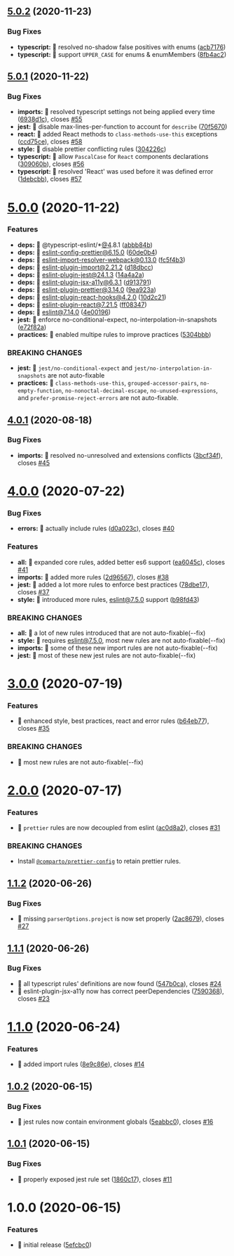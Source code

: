 ## [5.0.2](https://github.com/comparto/eslint-config/compare/v5.0.1...v5.0.2) (2020-11-23)


### Bug Fixes

* **typescript:** 🐛 resolved no-shadow false positives with enums ([acb7176](https://github.com/comparto/eslint-config/commit/acb71768df3a688cda45bea189e4de0d38947e8d))
* **typescript:** 🐛 support `UPPER_CASE` for enums & enumMembers ([8fb4ac2](https://github.com/comparto/eslint-config/commit/8fb4ac24493343bcfad3f37700dce607a171d10e))

## [5.0.1](https://github.com/comparto/eslint-config/compare/v5.0.0...v5.0.1) (2020-11-22)


### Bug Fixes

* **imports:** 🐛 resolved typescript settings not being applied every time ([6938d1c](https://github.com/comparto/eslint-config/commit/6938d1c50b28ac6fcea08dd2c2f706b93b9159fa)), closes [#55](https://github.com/comparto/eslint-config/issues/55)
* **jest:** 🐛 disable max-lines-per-function to account for `describe` ([70f5670](https://github.com/comparto/eslint-config/commit/70f567069e11abe1b4340f892f6381a47005588f))
* **react:** 🐛 added React methods to `class-methods-use-this` exceptions ([ccd75ce](https://github.com/comparto/eslint-config/commit/ccd75ce6e5f5a2fe73d9c2a32f503b759de2074a)), closes [#58](https://github.com/comparto/eslint-config/issues/58)
* **style:** 🐛 disable prettier conflicting rules ([304226c](https://github.com/comparto/eslint-config/commit/304226cbb18a337a2c3b6ae556380d2b8c1fa88a))
* **typescript:** 🐛 allow `PascalCase` for `React` components declarations ([309060b](https://github.com/comparto/eslint-config/commit/309060b830a5b841f19c928abab48f46245e900f)), closes [#56](https://github.com/comparto/eslint-config/issues/56)
* **typescript:** 🐛 resolved 'React' was used before it was defined error ([1debcbb](https://github.com/comparto/eslint-config/commit/1debcbbbc9ea66a143a3bd2480eb00ab00956a4d)), closes [#57](https://github.com/comparto/eslint-config/issues/57)

# [5.0.0](https://github.com/comparto/eslint-config/compare/v4.0.1...v5.0.0) (2020-11-22)


### Features

* **deps:** 🎸 @typescript-eslint/*[@4](https://github.com/4).8.1 ([abbb84b](https://github.com/comparto/eslint-config/commit/abbb84bee6f552ec7f3b91334d659ac947fb9fcb))
* **deps:** 🎸 eslint-config-prettier@6.15.0 ([60de0b4](https://github.com/comparto/eslint-config/commit/60de0b42ae12b30ce77c9adcd4a363e403555369))
* **deps:** 🎸 eslint-import-resolver-webpack@0.13.0 ([fc5f4b3](https://github.com/comparto/eslint-config/commit/fc5f4b398e68cdc079a904c46707b8fe5b1dc726))
* **deps:** 🎸 eslint-plugin-import@2.21.2 ([d18dbcc](https://github.com/comparto/eslint-config/commit/d18dbcc9629b848f0fe948b3b1db91146875cc68))
* **deps:** 🎸 eslint-plugin-jest@24.1.3 ([14a4a2a](https://github.com/comparto/eslint-config/commit/14a4a2a6c53ef8becfc4f8b09e9bd54a5edadb08))
* **deps:** 🎸 eslint-plugin-jsx-a11y@6.3.1 ([d913791](https://github.com/comparto/eslint-config/commit/d9137910719700e338cbb52dbf3e1da7de37ce45))
* **deps:** 🎸 eslint-plugin-prettier@3.14.0 ([9ea923a](https://github.com/comparto/eslint-config/commit/9ea923a2de2881e4edfe0f8a3ed316c26417bafb))
* **deps:** 🎸 eslint-plugin-react-hooks@4.2.0 ([10d2c21](https://github.com/comparto/eslint-config/commit/10d2c217d01a57b801b083702b25d01c4ab83e02))
* **deps:** 🎸 eslint-plugin-react@7.21.5 ([ff08347](https://github.com/comparto/eslint-config/commit/ff083476bc10e7b6eeccdf80febadcb154e4ceda))
* **deps:** 🎸 eslint@7.14.0 ([4e00196](https://github.com/comparto/eslint-config/commit/4e001963001520f3a135eebf94de673608e50e5b))
* **jest:** 🎸 enforce no-conditional-expect, no-interpolation-in-snapshots ([e72f82a](https://github.com/comparto/eslint-config/commit/e72f82a99ff423c0fdc9d2d0cdf6085c549af072))
* **practices:** 🎸 enabled multipe rules to improve practices ([5304bbb](https://github.com/comparto/eslint-config/commit/5304bbb974813868df15aabf69fec661e0d7743b))


### BREAKING CHANGES

* **jest:** 🧨 `jest/no-conditional-expect` and `jest/no-interpolation-in-snapshots`
are not auto-fixable
* **practices:** 🧨 `class-methods-use-this`, `grouped-accessor-pairs`, `no-empty-function`,
`no-nonoctal-decimal-escape`, `no-unused-expressions`, and `prefer-promise-reject-errors`
are not auto-fixable.

## [4.0.1](https://github.com/comparto/eslint-config/compare/v4.0.0...v4.0.1) (2020-08-18)


### Bug Fixes

* **imports:** 🐛 resolved no-unresolved and extensions conflicts ([3bcf34f](https://github.com/comparto/eslint-config/commit/3bcf34fd5ae2376feab9ba986250580aff4121dd)), closes [#45](https://github.com/comparto/eslint-config/issues/45)

# [4.0.0](https://github.com/comparto/eslint-config/compare/v3.0.0...v4.0.0) (2020-07-22)


### Bug Fixes

* **errors:** 🐛 actually include rules ([d0a023c](https://github.com/comparto/eslint-config/commit/d0a023cd1d4578c52b4fec045e4b6106ad5bd12d)), closes [#40](https://github.com/comparto/eslint-config/issues/40)


### Features

* **all:** 🎸 expanded core rules, added better es6 support ([ea6045c](https://github.com/comparto/eslint-config/commit/ea6045c5cd8dfff3d6a2ff13d9c6a7d7deba597e)), closes [#41](https://github.com/comparto/eslint-config/issues/41)
* **imports:** 🎸 added more rules ([2d96567](https://github.com/comparto/eslint-config/commit/2d9656704886077b4899abd79117859faff7fc97)), closes [#38](https://github.com/comparto/eslint-config/issues/38)
* **jest:** 🎸 added a lot more rules to enforce best practices ([78dbe17](https://github.com/comparto/eslint-config/commit/78dbe17dc111f83fbc97a1fbe7d9ade8cdf0f1f1)), closes [#37](https://github.com/comparto/eslint-config/issues/37)
* **style:** 🎸 introduced more rules, eslint@7.5.0 support ([b98fd43](https://github.com/comparto/eslint-config/commit/b98fd43118ff61490139f41a9e0211e1afac0f1e))


### BREAKING CHANGES

* **all:** 🧨 a lot of new rules introduced that are not auto-fixable(--fix)
* **style:** 🧨 requires eslint@7.5.0, most new rules are not auto-fixable(--fix)
* **imports:** 🧨 some of these new import rules are not auto-fixable(--fix)
* **jest:** 🧨 most of these new jest rules are not auto-fixable(--fix)

# [3.0.0](https://github.com/comparto/eslint-config/compare/v2.0.0...v3.0.0) (2020-07-19)


### Features

* 🎸 enhanced style, best practices, react and error rules ([b64eb77](https://github.com/comparto/eslint-config/commit/b64eb77c2e875357c55493c3562f5a8bfeb487ba)), closes [#35](https://github.com/comparto/eslint-config/issues/35)


### BREAKING CHANGES

* 🧨 most new rules are not auto-fixable(--fix)

# [2.0.0](https://github.com/comparto/eslint-config/compare/v1.1.2...v2.0.0) (2020-07-17)


### Features

* 🎸 `prettier` rules are now decoupled from eslint ([ac0d8a2](https://github.com/comparto/eslint-config/commit/ac0d8a29a344044479c712bd8e57e299d72042fd)), closes [#31](https://github.com/comparto/eslint-config/issues/31)


### BREAKING CHANGES

* Install [`@comparto/prettier-config`](https://github.com/comparto/prettier-config) to retain prettier rules.

## [1.1.2](https://github.com/comparto/eslint-config/compare/v1.1.1...v1.1.2) (2020-06-26)


### Bug Fixes

* 🐛 missing `parserOptions.project` is now set properly ([2ac8679](https://github.com/comparto/eslint-config/commit/2ac8679d64f519bf56a6d8217948ce2de5b889fb)), closes [#27](https://github.com/comparto/eslint-config/issues/27)

## [1.1.1](https://github.com/comparto/eslint-config/compare/v1.1.0...v1.1.1) (2020-06-26)


### Bug Fixes

* 🐛 all typescript rules' definitions are now found ([547b0ca](https://github.com/comparto/eslint-config/commit/547b0ca01533482136407c30294ec9d724f69235)), closes [#24](https://github.com/comparto/eslint-config/issues/24)
* 🐛 eslint-plugin-jsx-a11y now has correct peerDependencies ([7590368](https://github.com/comparto/eslint-config/commit/759036873052dd85430ff27dabc5870fbb0bc170)), closes [#23](https://github.com/comparto/eslint-config/issues/23)

# [1.1.0](https://github.com/comparto/eslint-config/compare/v1.0.2...v1.1.0) (2020-06-24)


### Features

* 🎸 added import rules ([8e9c86e](https://github.com/comparto/eslint-config/commit/8e9c86e2c4df0e355461f79f2b7b66319afc2ef0)), closes [#14](https://github.com/comparto/eslint-config/issues/14)

## [1.0.2](https://github.com/comparto/eslint-config/compare/v1.0.1...v1.0.2) (2020-06-15)


### Bug Fixes

* 🐛 jest rules now contain environment globals ([5eabbc0](https://github.com/comparto/eslint-config/commit/5eabbc0bb3c99cf976a42a4f3f50487507121403)), closes [#16](https://github.com/comparto/eslint-config/issues/16)

## [1.0.1](https://github.com/comparto/eslint-config/compare/v1.0.0...v1.0.1) (2020-06-15)


### Bug Fixes

* 🐛 properly exposed jest rule set ([1860c17](https://github.com/comparto/eslint-config/commit/1860c17cfd9dfccb61daf671677020b3b1fa14ea)), closes [#11](https://github.com/comparto/eslint-config/issues/11)

# 1.0.0 (2020-06-15)


### Features

* 🎸 initial release ([5efcbc0](https://github.com/comparto/eslint-config/commit/5efcbc0940b622b77ed2da051fe4aa0a38e9e958))
